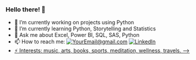 ### Hello there! 👋

- 🔭 I’m currently working on projects using Python
- 🌱 I’m currently learning Python, Storytelling and Statistics 
- 💬 Ask me about Excel, Power BI, SQL, SAS, Python
- 📫 How to reach me: 
<a href="mailto:rockigo@gmail.com">![YourEmail@gmail.com](https://img.shields.io/badge/Gmail-D14836?style=for-the-badge&logo=gmail&logoColor=white)</a>
<a href="linkedin.com/in/rodrigohigashi">	![LinkedIn](https://img.shields.io/badge/linkedin-%230077B5.svg?style=for-the-badge&logo=linkedin&logoColor=white)
- ⚡ Interests: music, arts, books, sports, meditation, wellness, travels.
-->
